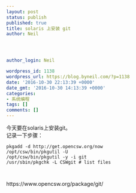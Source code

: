 ```yaml
---
layout: post
status: publish
published: true
title: solaris 上安装 git
author: Neil




author_login: Neil

wordpress_id: 1138
wordpress_url: https://blog.byneil.com/?p=1138
date: '2016-10-30 22:13:39 +0000'
date_gmt: '2016-10-30 14:13:39 +0000'
categories:
- 系统编程
tags: []
comments: []
---
```

<p>今天要在solaris上安装git。<br />
记录一下步骤：</p>
<pre><code>pkgadd -d http://get.opencsw.org/now
/opt/csw/bin/pkgutil -U
/opt/csw/bin/pkgutil -y -i git 
/usr/sbin/pkgchk -L CSWgit # list files

</code></pre>
<p>https://www.opencsw.org/package/git/</p>
